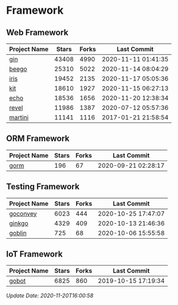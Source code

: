 # Framework

## Web Framework
| Project Name | Stars | Forks | Last Commit |
| ------------ | ----- | ----- | ----------- |
| [gin](https://github.com/gin-gonic/gin) | 43408 | 4990 | 2020-11-11 01:41:35 |
| [beego](https://github.com/astaxie/beego) | 25310 | 5022 | 2020-11-14 08:04:29 |
| [iris](https://github.com/kataras/iris) | 19452 | 2135 | 2020-11-17 05:05:36 |
| [kit](https://github.com/go-kit/kit) | 18610 | 1927 | 2020-11-15 06:27:13 |
| [echo](https://github.com/labstack/echo) | 18536 | 1656 | 2020-11-20 12:38:34 |
| [revel](https://github.com/revel/revel) | 11986 | 1387 | 2020-07-12 05:57:36 |
| [martini](https://github.com/go-martini/martini) | 11141 | 1116 | 2017-01-21 21:58:54 |

## ORM Framework
| Project Name | Stars | Forks | Last Commit |
| ------------ | ----- | ----- | ----------- |
| [gorm](https://github.com/jinzhu/gorm) | 196 | 67 | 2020-09-21 02:28:17 |

## Testing Framework
| Project Name | Stars | Forks | Last Commit |
| ------------ | ----- | ----- | ----------- |
| [goconvey](https://github.com/smartystreets/goconvey) | 6023 | 444 | 2020-10-25 17:47:07 |
| [ginkgo](https://github.com/onsi/ginkgo) | 4329 | 409 | 2020-10-13 21:46:36 |
| [goblin](https://github.com/franela/goblin) | 725 | 68 | 2020-10-06 15:55:58 |

## IoT Framework
| Project Name | Stars | Forks | Last Commit |
| ------------ | ----- | ----- | ----------- |
| [gobot](https://github.com/hybridgroup/gobot) | 6825 | 860 | 2019-10-15 17:19:34 |

*Update Date: 2020-11-20T16:00:58*
